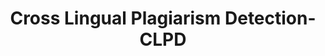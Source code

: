 ---
title: "Cross Lingual Plagiarism Detection-CLPD"

categories: ['']

tags: ['Cross', 'Lingual', 'Plagiarism', 'Detection', 'CLPD']

arwords: 'الكشف عن السرقات الأدبية عن طريق الترجمة'

arexps: []

enwords: ['Cross Lingual Plagiarism Detection-CLPD']

enexps: []

arlexicons: 'ك'

enlexicons: 'C'

authors: ['Ruqayya Roshdy']

translators: ['X']

citations: 'تطبيقات أساسية في المعالجة الآلية للغة العربية'

sources: 'مركز الملك عبدالله بن عبدالعزيز الدولي لخدمة اللغة العربية'

slug: ""
---